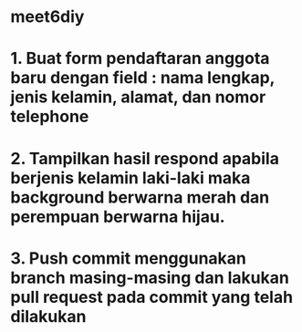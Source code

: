 # meet6diy
# 1. Buat form pendaftaran anggota baru dengan field : nama lengkap, jenis kelamin, alamat, dan nomor telephone

# 2. Tampilkan hasil respond apabila berjenis kelamin laki-laki maka background berwarna merah dan perempuan berwarna hijau.

# 3. Push commit menggunakan branch masing-masing dan lakukan pull request pada commit yang telah dilakukan
